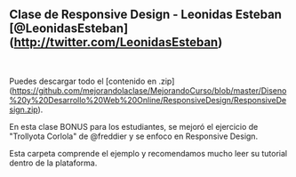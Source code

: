 ## Clase de Responsive Design - Leonidas Esteban [@LeonidasEsteban] (http://twitter.com/LeonidasEsteban)
<br />


Puedes descargar todo el [contenido en .zip] (https://github.com/mejorandolaclase/MejorandoCurso/blob/master/Diseno%20y%20Desarrollo%20Web%20Online/ResponsiveDesign/ResponsiveDesign.zip).

En esta clase BONUS para los estudiantes, se mejoró el ejercicio de "Trollyota Corlola" de @freddier y se enfoco en Responsive Design.

Esta carpeta comprende el ejemplo y recomendamos mucho leer su tutorial dentro de la plataforma.
